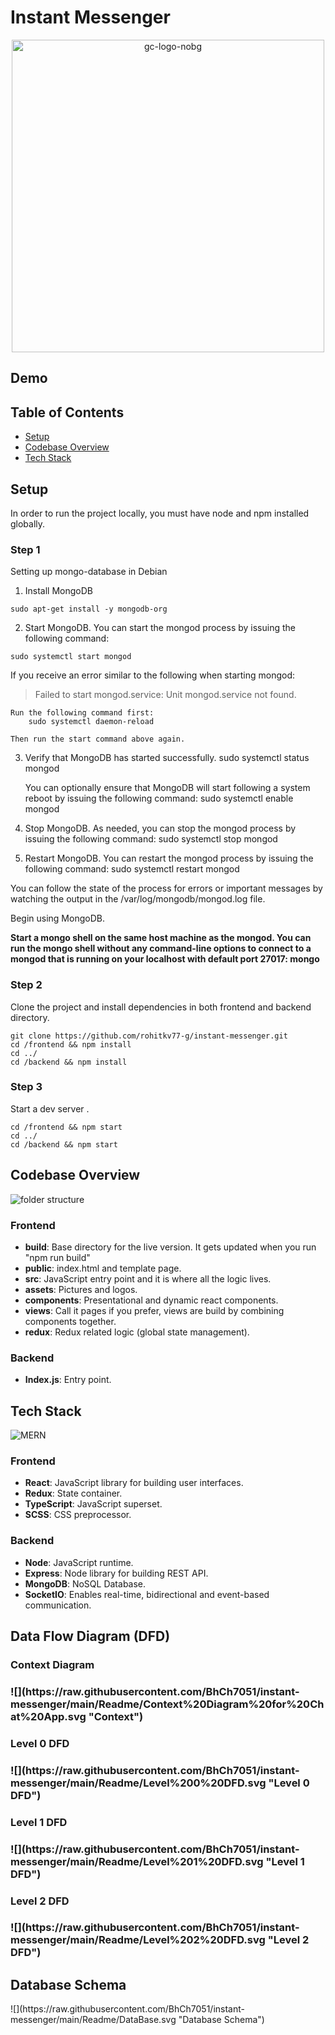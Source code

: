 # Instant Messenger

<p align="center"><img src="https://raw.githubusercontent.com/rohitkv77-g/instant-messenger/main/frontend/src/js/assets/images/logo-dark.png" alt="gc-logo-nobg" border="0" width="500px"></p>
<h2>Demo </h2>


<h2>Table of Contents</h2>
<ul>
  <li><a href="#setup">Setup</a></li>
  <li><a href="#codebase">Codebase Overview</a></li>
  <li><a href="#tech">Tech Stack</a></li>
</ul>

<h2 id="setup">Setup</h2>
<p>In order to run the project locally, you must have node and npm installed globally.</p>

<h3>Step 1</h3>

Setting up mongo-database in Debian

1. Install MongoDB

```
sudo apt-get install -y mongodb-org
```

2. Start MongoDB.
   You can start the mongod process by issuing the following command:

```
sudo systemctl start mongod
```

If you receive an error similar to the following when starting mongod:

> Failed to start mongod.service: Unit mongod.service not found.

    Run the following command first:
    	sudo systemctl daemon-reload

    Then run the start command above again.

3. Verify that MongoDB has started successfully.
   sudo systemctl status mongod

   You can optionally ensure that MongoDB will start following a system reboot by issuing the following command:
   sudo systemctl enable mongod

4. Stop MongoDB.
   As needed, you can stop the mongod process by issuing the following command:
   sudo systemctl stop mongod

5. Restart MongoDB.
   You can restart the mongod process by issuing the following command:
   sudo systemctl restart mongod

You can follow the state of the process for errors or important messages by watching the output in the /var/log/mongodb/mongod.log file.

Begin using MongoDB.

**Start a mongo shell on the same host machine as the mongod. You can run the mongo shell without any command-line options to connect to a mongod that is running on your localhost with default port 27017:
mongo**

<h3>Step 2</h3>
Clone the project and install dependencies in both frontend and backend directory.

```
git clone https://github.com/rohitkv77-g/instant-messenger.git
cd /frontend && npm install
cd ../
cd /backend && npm install
```

<h3>Step 3</h3>
Start a dev server .

```
cd /frontend && npm start
cd ../
cd /backend && npm start
```

<h2 id="codebase">Codebase Overview</h2>

![folder structure](https://dev-to-uploads.s3.amazonaws.com/i/xrlls8w9wokvbrzns7fn.png)

<h3>Frontend</h3>
<ul>
<li><b>build</b>: Base directory for the live version. It gets updated when you run "npm run build"</li>
<li><b>public</b>: index.html and template page.</li>
<li><b>src</b>: JavaScript entry point and it is where all the logic lives.</li>
<li><b>assets</b>: Pictures and logos.</li>
<li><b>components</b>: Presentational and dynamic react components.</li>
<li><b>views</b>: Call it pages if you prefer, views are build by combining components together.</li>
<li><b>redux</b>: Redux related logic (global state management).</li>
</ul>

<h3>Backend</h3>
<ul>
<li><b>Index.js</b>: Entry point.</li>
</ul>

<h2 id="tech">Tech Stack</h2>

![MERN](https://blog.hyperiondev.com/wp-content/uploads/2018/09/Blog-Article-MERN-Stack.jpg)

<h3>Frontend</h3>
<ul>
<li><b>React</b>: JavaScript library for building user interfaces.</li>
<li><b>Redux</b>: State container.</li>
<li><b>TypeScript</b>: JavaScript superset.</li>
<li><b>SCSS</b>: CSS preprocessor.</li>
</ul>

<h3>Backend</h3>
<ul>
<li><b>Node</b>: JavaScript runtime.</li>
<li><b>Express</b>: Node library for building REST API.</li>
<li><b>MongoDB</b>: NoSQL Database.</li>
<li><b>SocketIO</b>: Enables real-time, bidirectional and event-based communication.</li>
</ul>

<h2 id="DFD">Data Flow Diagram (DFD)</h2>
<h3> Context Diagram<h3>
![](https://raw.githubusercontent.com/BhCh7051/instant-messenger/main/Readme/Context%20Diagram%20for%20Chat%20App.svg "Context")
<h3> Level 0 DFD <h3>
![](https://raw.githubusercontent.com/BhCh7051/instant-messenger/main/Readme/Level%200%20DFD.svg "Level 0 DFD")
<h3> Level 1 DFD <h3>
![](https://raw.githubusercontent.com/BhCh7051/instant-messenger/main/Readme/Level%201%20DFD.svg "Level 1 DFD")
<h3> Level 2 DFD <h3>
![](https://raw.githubusercontent.com/BhCh7051/instant-messenger/main/Readme/Level%202%20DFD.svg "Level 2 DFD")
<h2 id="Database">Database Schema</h2>
![](https://raw.githubusercontent.com/BhCh7051/instant-messenger/main/Readme/DataBase.svg "Database Schema")
